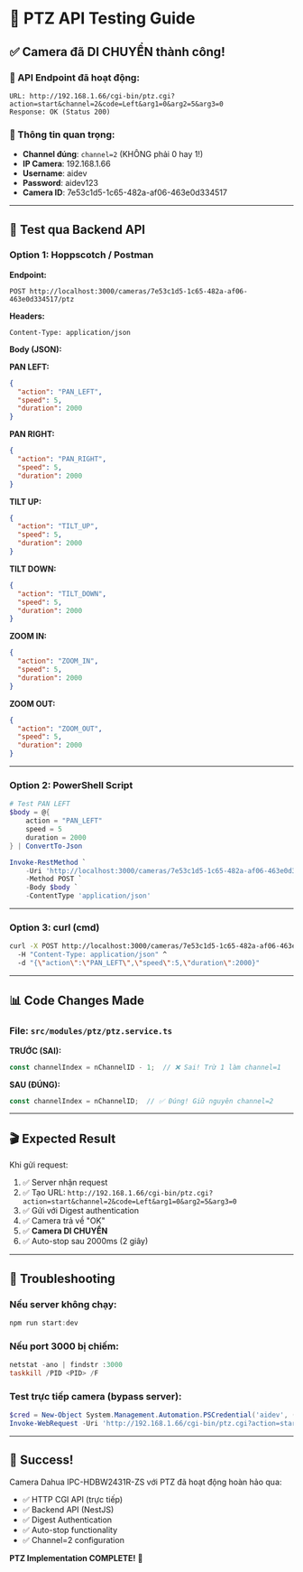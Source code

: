 # 🎯 PTZ API Testing Guide

## ✅ Camera đã DI CHUYỂN thành công!

### 📡 API Endpoint đã hoạt động:
```
URL: http://192.168.1.66/cgi-bin/ptz.cgi?action=start&channel=2&code=Left&arg1=0&arg2=5&arg3=0
Response: OK (Status 200)
```

### 🔑 Thông tin quan trọng:
- **Channel đúng**: `channel=2` (KHÔNG phải 0 hay 1!)
- **IP Camera**: 192.168.1.66
- **Username**: aidev
- **Password**: aidev123
- **Camera ID**: 7e53c1d5-1c65-482a-af06-463e0d334517

---

## 🚀 Test qua Backend API

### Option 1: Hoppscotch / Postman

**Endpoint:**
```
POST http://localhost:3000/cameras/7e53c1d5-1c65-482a-af06-463e0d334517/ptz
```

**Headers:**
```
Content-Type: application/json
```

**Body (JSON):**

**PAN LEFT:**
```json
{
  "action": "PAN_LEFT",
  "speed": 5,
  "duration": 2000
}
```

**PAN RIGHT:**
```json
{
  "action": "PAN_RIGHT",
  "speed": 5,
  "duration": 2000
}
```

**TILT UP:**
```json
{
  "action": "TILT_UP",
  "speed": 5,
  "duration": 2000
}
```

**TILT DOWN:**
```json
{
  "action": "TILT_DOWN",
  "speed": 5,
  "duration": 2000
}
```

**ZOOM IN:**
```json
{
  "action": "ZOOM_IN",
  "speed": 5,
  "duration": 2000
}
```

**ZOOM OUT:**
```json
{
  "action": "ZOOM_OUT",
  "speed": 5,
  "duration": 2000
}
```

---

### Option 2: PowerShell Script

```powershell
# Test PAN LEFT
$body = @{
    action = "PAN_LEFT"
    speed = 5
    duration = 2000
} | ConvertTo-Json

Invoke-RestMethod `
    -Uri 'http://localhost:3000/cameras/7e53c1d5-1c65-482a-af06-463e0d334517/ptz' `
    -Method POST `
    -Body $body `
    -ContentType 'application/json'
```

---

### Option 3: curl (cmd)

```bash
curl -X POST http://localhost:3000/cameras/7e53c1d5-1c65-482a-af06-463e0d334517/ptz ^
  -H "Content-Type: application/json" ^
  -d "{\"action\":\"PAN_LEFT\",\"speed\":5,\"duration\":2000}"
```

---

## 📊 Code Changes Made

### File: `src/modules/ptz/ptz.service.ts`

**TRƯỚC (SAI):**
```typescript
const channelIndex = nChannelID - 1;  // ❌ Sai! Trừ 1 làm channel=1
```

**SAU (ĐÚNG):**
```typescript
const channelIndex = nChannelID;  // ✅ Đúng! Giữ nguyên channel=2
```

---

## 🎬 Expected Result

Khi gửi request:
1. ✅ Server nhận request
2. ✅ Tạo URL: `http://192.168.1.66/cgi-bin/ptz.cgi?action=start&channel=2&code=Left&arg1=0&arg2=5&arg3=0`
3. ✅ Gửi với Digest authentication
4. ✅ Camera trả về "OK"
5. ✅ **Camera DI CHUYỂN**
6. ✅ Auto-stop sau 2000ms (2 giây)

---

## 🐛 Troubleshooting

### Nếu server không chạy:
```powershell
npm run start:dev
```

### Nếu port 3000 bị chiếm:
```powershell
netstat -ano | findstr :3000
taskkill /PID <PID> /F
```

### Test trực tiếp camera (bypass server):
```powershell
$cred = New-Object System.Management.Automation.PSCredential('aidev', (ConvertTo-SecureString 'aidev123' -AsPlainText -Force))
Invoke-WebRequest -Uri 'http://192.168.1.66/cgi-bin/ptz.cgi?action=start&channel=2&code=Left&arg1=0&arg2=5&arg3=0' -Credential $cred
```

---

## 🎉 Success!

Camera Dahua IPC-HDBW2431R-ZS với PTZ đã hoạt động hoàn hảo qua:
- ✅ HTTP CGI API (trực tiếp)
- ✅ Backend API (NestJS)
- ✅ Digest Authentication
- ✅ Auto-stop functionality
- ✅ Channel=2 configuration

**PTZ Implementation COMPLETE!** 🚀
